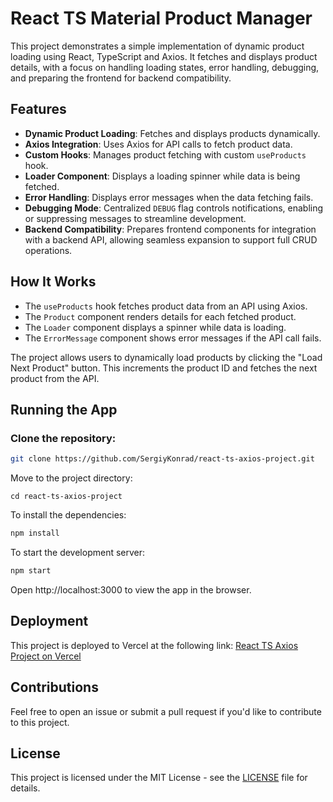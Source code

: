# React TS Material Product Manager

This project demonstrates a simple implementation of dynamic product loading using React, TypeScript and Axios.
It fetches and displays product details, with a focus on handling loading states, error handling, debugging, and preparing the frontend for backend compatibility.

## Features

- **Dynamic Product Loading**: Fetches and displays products dynamically.
- **Axios Integration**: Uses Axios for API calls to fetch product data.
- **Custom Hooks**: Manages product fetching with custom `useProducts` hook.
- **Loader Component**: Displays a loading spinner while data is being fetched.
- **Error Handling**: Displays error messages when the data fetching fails.
- **Debugging Mode**: Centralized `DEBUG` flag controls notifications, enabling or suppressing messages to streamline development.
- **Backend Compatibility**: Prepares frontend components for integration with a backend API, allowing seamless expansion to support full CRUD operations.

## How It Works

- The `useProducts` hook fetches product data from an API using Axios.
- The `Product` component renders details for each fetched product.
- The `Loader` component displays a spinner while data is loading.
- The `ErrorMessage` component shows error messages if the API call fails.

The project allows users to dynamically load products by clicking the "Load Next Product" button. This increments the product ID and fetches the next product from the API.

## Running the App

### Clone the repository:

```bash
git clone https://github.com/SergiyKonrad/react-ts-axios-project.git
```

Move to the project directory:

```
cd react-ts-axios-project
```

To install the dependencies:

```bash
npm install
```

To start the development server:

```bash
npm start
```

Open http://localhost:3000 to view the app in the browser.

## Deployment

This project is deployed to Vercel at the following link:
[React TS Axios Project on Vercel](https://react-ts-axios-project.vercel.app/)

## Contributions

Feel free to open an issue or submit a pull request if you'd like to contribute to this project.

## License

This project is licensed under the MIT License - see the [LICENSE](./LICENCE) file for details.
